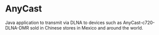 # AnyCast
Java application to transmit via DLNA to devices such as AnyCast-c720-DLNA-DMR sold in Chinese stores in Mexico and around the world.
